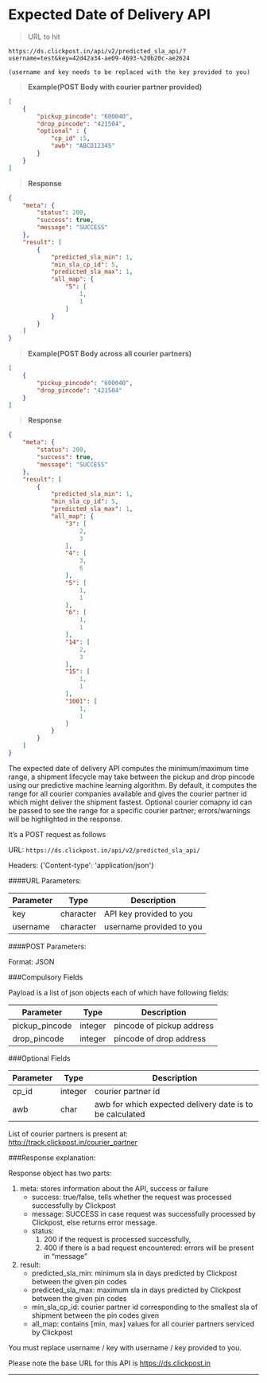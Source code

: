 # Expected Date of Delivery API

>URL to hit

```
https://ds.clickpost.in/api/v2/predicted_sla_api/?username=test&key=42d42a34-ae09-4693-%20b20c-ae2624

(username and key needs to be replaced with the key provided to you)
```

>__Example(POST Body with courier partner provided)__

```json
[
    {
        "pickup_pincode": "600040",
        "drop_pincode": "421504",
        "optional" : {
            "cp_id" :5,
            "awb": "ABCD12345"
        }
    }
]
```

>__Response__

```json
{
    "meta": {
        "status": 200,
        "success": true,
        "message": "SUCCESS"
    },
    "result": [
        {
            "predicted_sla_min": 1,
            "min_sla_cp_id": 5,
            "predicted_sla_max": 1,
            "all_map": {
                "5": [
                    1,
                    1
                ]
            }
        }
    ]
}
```

>__Example(POST Body across all courier partners)__

```json
[
    {
        "pickup_pincode": "600040",
        "drop_pincode": "421504"
    }
]
```

>__Response__

```json
{
    "meta": {
        "status": 200,
        "success": true,
        "message": "SUCCESS"
    },
    "result": [
        {
            "predicted_sla_min": 1,
            "min_sla_cp_id": 5,
            "predicted_sla_max": 1,
            "all_map": {
                "3": [
                    2,
                    3
                ],
                "4": [
                    3,
                    6
                ],
                "5": [
                    1,
                    1
                ],
                "6": [
                    1,
                    1
                ],
                "14": [
                    2,
                    3
                ],
                "15": [
                    1,
                    1
                ],
                "1001": [
                    1,
                    1
                ]
            }
        }
    ]
}
```

The expected date of delivery API computes the minimum/maximum time range, a shipment lifecycle may take between the pickup and drop pincode using our predictive machine learning algorithm. By default, it computes the range for all courier companies available and gives the courier partner id which might deliver the shipment fastest. Optional courier comapny id can be passed to see the range for a specific courier partner; errors/warnings will be highlighted in the response.

It’s a POST request as follows

URL:
`https://ds.clickpost.in/api/v2/predicted_sla_api/`

Headers: {'Content-type': 'application/json'}

####URL Parameters:

Parameter | Type | Description
--------- | ---- | -----------
key | character | API key provided to you
username | character | username provided to you

####POST Parameters:

Format: JSON

###Compulsory Fields

Payload is a list of json objects each of which have following fields:

Parameter | Type | Description
--------- | ---- | -----------
pickup_pincode | integer | pincode of pickup address
drop_pincode | integer | pincode of drop address

###Optional Fields

<!--In case you want the expected date of delivery api to show sla only for given courier company, please pass the following fields in the API. -->

Parameter | Type | Description
--------- | ---- | -----------
cp_id | integer | courier partner id
awb | char | awb for which expected delivery date is to be calculated

List of courier partners is present at:
<a href="http://track.clickpost.in/courier_partner" target="_blank">http://track.clickpost.in/courier_partner</a>


###Response explanation:

Response object has two parts:

1. meta: stores information about the API, success or failure
    + success: true/false, tells whether the request was processed successfully by Clickpost 
    + message: SUCCESS in case request was successfully processed by Clickpost, else returns error message.
    + status:
        1. 200 if the request is processed successfully,
        2. 400 if there is a bad request encountered: errors will be present in “message”
2. result: 
    + predicted_sla_min: minimum sla in days predicted by Clickpost between the given pin codes
    + predicted_sla_max: maximum sla in days predicted by Clickpost between the given pin codes
    + min_sla_cp_id: courier partner id corresponding to the smallest sla of shipment between the pin codes given   
    + all_map: contains [min, max] values for all courier partners serviced by Clickpost


<aside class="warning">
You must replace username / key with username / key provided to you.

Please note the base URL for this API is https://ds.clickpost.in
</aside>

-------